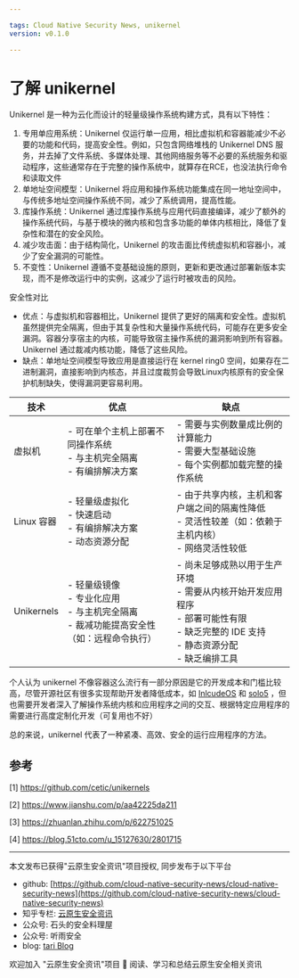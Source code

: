 ```yaml
---

tags: Cloud Native Security News, unikernel
version: v0.1.0

---
```


# 了解 unikernel
Unikernel 是一种为云化而设计的轻量级操作系统构建方式，具有以下特性：

1. 专用单应用系统：Unikernel 仅运行单一应用，相比虚拟机和容器能减少不必要的功能和代码，提高安全性​​。例如，只包含网络堆栈的 Unikernel DNS 服务，并去掉了文件系统、多媒体处理、其他网络服务等不必要的系统服务和驱动程序，这些通常存在于完整的操作系统中，就算存在RCE，也没法执行命令和读取文件
2. 单地址空间模型：Unikernel 将应用和操作系统功能集成在同一地址空间中，与传统多地址空间操作系统不同，减少了系统调用，提高性能​​。
3. 库操作系统：Unikernel 通过库操作系统与应用代码直接编译，减少了额外的操作系统代码，与基于模块的微内核和包含多功能的单体内核相比，降低了复杂性和潜在的安全风险​​。
4. 减少攻击面：由于结构简化，Unikernel 的攻击面比传统虚拟机和容器小，减少了安全漏洞的可能性​​。
5. 不变性：Unikernel 遵循不变基础设施的原则，更新和更改通过部署新版本实现，而不是修改运行中的实例，这减少了运行时被攻击的风险​​。

安全性对比
+ 优点：与虚拟机和容器相比，Unikernel 提供了更好的隔离和安全性。虚拟机虽然提供完全隔离，但由于其复杂性和大量操作系统代码，可能存在更多安全漏洞。容器分享宿主的内核，可能导致宿主操作系统的漏洞影响到所有容器。Unikernel 通过裁减内核功能，降低了这些风险​​。
+ 缺点：单地址空间模型导致应用是直接运行在 kernel ring0 空间，如果存在二进制漏洞，直接影响到内核态，并且过度裁剪会导致Linux内核原有的安全保护机制缺失，使得漏洞更容易利用。



| 技术           | 优点                                               | 缺点                                                   |
| -------------- | -------------------------------------------------- | ------------------------------------------------------ |
| 虚拟机         | - 可在单个主机上部署不同操作系统<br>- 与主机完全隔离<br>- 有编排解决方案 | - 需要与实例数量成比例的计算能力<br>- 需要大型基础设施<br>- 每个实例都加载完整的操作系统 |
| Linux 容器     | - 轻量级虚拟化<br>- 快速启动<br>- 有编排解决方案<br>- 动态资源分配 | - 由于共享内核，主机和客户端之间的隔离性降低<br>- 灵活性较差（如：依赖于主机内核）<br>- 网络灵活性较低 |
| Unikernels     | - 轻量级镜像<br>- 专业化应用<br>- 与主机完全隔离<br>- 裁减功能提高安全性（如：远程命令执行） | - 尚未足够成熟以用于生产环境<br>- 需要从内核开始开发应用程序<br>- 部署可能性有限<br>- 缺乏完整的 IDE 支持<br>- 静态资源分配<br>- 缺乏编排工具 |



个人认为 unikernel 不像容器这么流行有一部分原因是它的开发成本和门槛比较高，尽管开源社区有很多实现帮助开发者降低成本，如 [InlcudeOS](https://github.com/includeos/IncludeOS) 和 [solo5](https://github.com/Solo5/solo5) ，但也需要开发者深入了解操作系统内核和应用程序之间的交互、根据特定应用程序的需要进行高度定制化开发（可复用也不好）

总的来说，unikernel 代表了一种紧凑、高效、安全的运行应用程序的方法。

## 参考
[1] https://github.com/cetic/unikernels

[2] https://www.jianshu.com/p/aa42225da211

[3] https://zhuanlan.zhihu.com/p/622751025

[4] https://blog.51cto.com/u_15127630/2801715

----

本文发布已获得"云原生安全资讯"项目授权, 同步发布于以下平台

* github: [https://github.com/cloud-native-security-news/cloud-native-security-news](https://github.com/cloud-native-security-news/cloud-native-security-news)
* 知乎专栏: [云原生安全资讯](https://www.zhihu.com/column/c_1694733563684151296)
* 公众号: 石头的安全料理屋
* 公众号: 听雨安全
* blog: [tari Blog](https://tari.moe)

欢迎加入 "云原生安全资讯"项目 👏 阅读、学习和总结云原生安全相关资讯